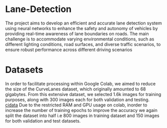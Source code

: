 # Lane-Detection
The project aims to develop an efficient and accurate lane detection system using neural
networks to enhance the safety and autonomy of vehicles by providing real-time awareness
of lane boundaries on roads. The main challenge is to accommodate varying environmental
conditions, such as different lighting conditions, road surfaces, and diverse traffic scenarios,
to ensure robust performance across different driving scenarios

# Datasets
In order to facilitate processing within Google Colab, we aimed to reduce the size of the
CurveLanes dataset, which originally amounted to 68 gigabytes. From this extensive dataset,
we selected 1.6k images for training purposes, along with 300 images each for both validation
and testing. <a href="https://drive.google.com/drive/folders/1vKLdiW1aEzlqbNBHwZiZlwQwgu82bOQ5?usp=sharing" target="_blank">cidata</a>
Due to the restricted RAM and GPU usage on colab, inorder to increase the number of
training epochs to improve the accuracy we again split the dataset into half i.e 800 images
in training dataset and 150 images for both validation and test datasets.

